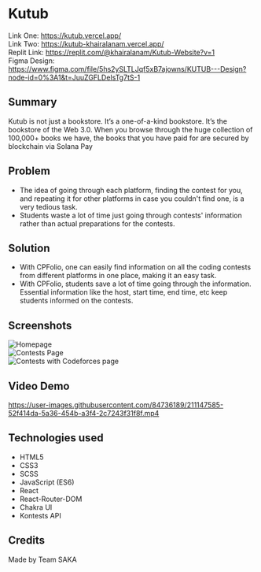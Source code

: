 # Kutub

Link One: https://kutub.vercel.app/  <br/>
Link Two: https://kutub-khairalanam.vercel.app/ <br/>
Replit Link: https://replit.com/@khairalanam/Kutub-Website?v=1 <br/>
Figma Design: https://www.figma.com/file/5hs2ySLTLJqf5xB7ajowns/KUTUB---Design?node-id=0%3A1&t=JuuZGFLDeIsTg7tS-1

## Summary

Kutub is not just a bookstore. It’s a one-of-a-kind bookstore. It’s the bookstore of the Web 3.0. When you browse through the huge collection of 100,000+ books we have, the books that you have paid for are secured by blockchain via Solana Pay

## Problem

* The idea of going through each platform, finding the contest for you, and repeating it for other platforms in case you couldn't find one, is a very tedious task.
* Students waste a lot of time just going through contests' information rather than actual preparations for the contests.

## Solution

* With CPFolio, one can easily find information on all the coding contests from different platforms in one place, making it an easy task.
* With CPFolio, students save a lot of time going through the information. Essential information like the host, start time, end time, etc keep students informed on the contests.

## Screenshots

![Homepage](https://user-images.githubusercontent.com/84736189/211146308-be65fe9a-a000-4137-90af-2f343e33eba4.PNG)
<br/>
![Contests Page](https://user-images.githubusercontent.com/84736189/211146332-1331dcb0-72cd-494f-886b-49099829797e.PNG)
<br/>
![Contests with Codeforces page](https://user-images.githubusercontent.com/84736189/211146392-ec7d566d-45a3-42f4-a22b-9d4ad66dd5d5.PNG)

## Video Demo


https://user-images.githubusercontent.com/84736189/211147585-52f414da-5a36-454b-a3f4-2c7243f31f8f.mp4


## Technologies used

* HTML5
* CSS3
* SCSS
* JavaScript (ES6)
* React
* React-Router-DOM
* Chakra UI
* Kontests API

## Credits

Made by Team SAKA <br/>
